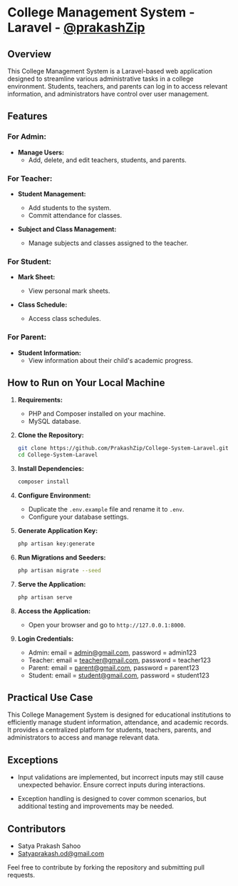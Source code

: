 # College Management System - Laravel - [@prakashZip](https://github.com/prakashZip)

## Overview

This College Management System is a Laravel-based web application designed to streamline various administrative tasks in a college environment. Students, teachers, and parents can log in to access relevant information, and administrators have control over user management.

## Features

### For Admin:

- **Manage Users:**
  - Add, delete, and edit teachers, students, and parents.

### For Teacher:

- **Student Management:**
  - Add students to the system.
  - Commit attendance for classes.

- **Subject and Class Management:**
  - Manage subjects and classes assigned to the teacher.

### For Student:

- **Mark Sheet:**
  - View personal mark sheets.

- **Class Schedule:**
  - Access class schedules.

### For Parent:

- **Student Information:**
  - View information about their child's academic progress.

## How to Run on Your Local Machine

1. **Requirements:**
   - PHP and Composer installed on your machine.
   - MySQL database.

2. **Clone the Repository:**
   ```bash
   git clone https://github.com/PrakashZip/College-System-Laravel.git
   cd College-System-Laravel
   ```

3. **Install Dependencies:**
   ```bash
   composer install
   ```

4. **Configure Environment:**
   - Duplicate the `.env.example` file and rename it to `.env`.
   - Configure your database settings.

5. **Generate Application Key:**
   ```bash
   php artisan key:generate
   ```

6. **Run Migrations and Seeders:**
   ```bash
   php artisan migrate --seed
   ```

7. **Serve the Application:**
   ```bash
   php artisan serve
   ```

8. **Access the Application:**
   - Open your browser and go to `http://127.0.0.1:8000`.

9. **Login Credentials:**
   - Admin: email = admin@gmail.com, password = admin123
   - Teacher: email = teacher@gmail.com, password = teacher123
   - Parent: email = parent@gmail.com, password = parent123
   - Student: email = student@gmail.com, password = student123

## Practical Use Case

This College Management System is designed for educational institutions to efficiently manage student information, attendance, and academic records. It provides a centralized platform for students, teachers, parents, and administrators to access and manage relevant data.

## Exceptions

- Input validations are implemented, but incorrect inputs may still cause unexpected behavior. Ensure correct inputs during interactions.

- Exception handling is designed to cover common scenarios, but additional testing and improvements may be needed.

## Contributors

- Satya Prakash Sahoo
- [Satyaprakash.od@gmail.com](mailto:Satyaprakash.od@gmail.com)

Feel free to contribute by forking the repository and submitting pull requests.

